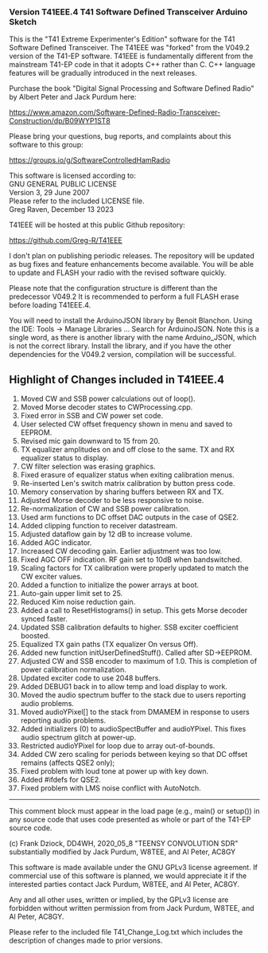### Version T41EEE.4 T41 Software Defined Transceiver Arduino Sketch

This is the "T41 Extreme Experimenter's Edition" software for the 
T41 Software Defined Transceiver.  The T41EEE was "forked" from the V049.2 version
of the T41-EP software.  T41EEE is fundamentally different from the mainstream T41-EP
code in that it adopts C++ rather than C.  C++ language features will be gradually
introduced in the next releases.

Purchase the book "Digital Signal Processing and Software Defined Radio" by
Albert Peter and Jack Purdum here:

<https://www.amazon.com/Software-Defined-Radio-Transceiver-Construction/dp/B09WYP1ST8>

Please bring your questions, bug reports, and complaints about this software to this
group:

<https://groups.io/g/SoftwareControlledHamRadio>

This software is licensed according to:  
GNU GENERAL PUBLIC LICENSE  
Version 3, 29 June 2007  
Please refer to the included LICENSE file.  
Greg Raven, December 13 2023  

T41EEE will be hosted at this public Github repository:

<https://github.com/Greg-R/T41EEE>

I don't plan on publishing periodic releases.  The repository will be updated as bug fixes
and feature enhancements become available.  You will be able to update and FLASH your radio
with the revised software quickly.

Please note that the configuration structure is different than the predecessor V049.2
It is recommended to perform a full FLASH erase before loading T41EEE.4.

You will need to install the ArduinoJSON library by Benoit Blanchon.  Using the IDE:
Tools -> Manage Libraries ...
Search for ArduinoJSON.  Note this is a single word, as there is another library
with the name Arduino_JSON, which is not the correct library.  Install the library,
and if you have the other dependencies for the V049.2 version, compilation will be
successful.

## Highlight of Changes included in T41EEE.4

1.   Moved CW and SSB power calculations out of loop().
2.   Moved Morse decoder states to CWProcessing.cpp.
3.   Fixed error in SSB and CW power set code.
4.   User selected CW offset frequency shown in menu and saved to EEPROM.
5.   Revised mic gain downward to 15 from 20.
6.   TX equalizer amplitudes on and off close to the same.  TX and RX equalizer status to display.
7.   CW filter selection was erasing graphics.
8.   Fixed erasure of equalizer status when exiting calibration menus.
9.   Re-inserted Len's switch matrix calibration by button press code.
10.  Memory conservation by sharing buffers between RX and TX.
11.  Adjusted Morse decoder to be less responsive to noise.
12.  Re-normalization of CW and SSB power calibration.
13.  Used arm functions to DC offset DAC outputs in the case of QSE2.
14.  Added clipping function to receiver datastream.
15.  Adjusted dataflow gain by 12 dB to increase volume.
16.  Added AGC indicator.  
17.  Increased CW decoding gain.  Earlier adjustment was too low.
18.  Fixed AGC OFF indication.  RF gain set to 10dB when bandswitched.
19.  Scaling factors for TX calibration were properly updated to match the CW exciter values.
20.  Added a function to initialize the power arrays at boot.
21.  Auto-gain upper limit set to 25.
22.  Reduced Kim noise reduction gain.
23.  Added a call to ResetHistograms() in setup.  This gets Morse decoder synced faster.
24.  Updated SSB calibration defaults to higher. SSB exciter coefficient boosted.
25.  Equalized TX gain paths (TX equalizer On versus Off).
26.  Added new function initUserDefinedStuff().  Called after SD->EEPROM.
27.  Adjusted CW and SSB encoder to maximum of 1.0.  This is completion of power calibration normalization.
28.  Updated exciter code to use 2048 buffers.
29.  Added DEBUG1 back in to allow temp and load display to work.
30.  Moved the audio spectrum buffer to the stack due to users reporting audio problems.
31.  Moved audioYPixel[] to the stack from DMAMEM in response to users reporting audio problems.
32.  Added initializers (0) to audioSpectBuffer and audioYPixel.  This fixes audio spectrum glitch at power-up.
33.  Restricted audioYPixel for loop due to array out-of-bounds.
34.  Added CW zero scaling for periods between keying so that DC offset remains (affects QSE2 only);
35.  Fixed problem with loud tone at power up with key down.
36.  Added #ifdefs for QSE2.
37.  Fixed problem with LMS noise conflict with AutoNotch.

*********************************************************************************************

  This comment block must appear in the load page (e.g., main() or setup()) in any source code
  that uses code presented as whole or part of the T41-EP source code.

  (c) Frank Dziock, DD4WH, 2020_05_8
  "TEENSY CONVOLUTION SDR" substantially modified by Jack Purdum, W8TEE, and Al Peter, AC8GY

  This software is made available under the GNU GPLv3 license agreement. If commercial use of this
  software is planned, we would appreciate it if the interested parties contact Jack Purdum, W8TEE, 
  and Al Peter, AC8GY.

  Any and all other uses, written or implied, by the GPLv3 license are forbidden without written 
  permission from from Jack Purdum, W8TEE, and Al Peter, AC8GY.

Please refer to the included file T41_Change_Log.txt which includes the description of changes made
to prior versions.